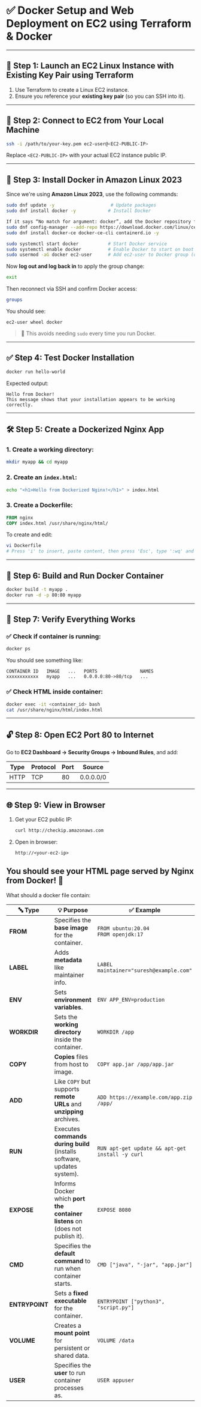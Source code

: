 
# ✅ Docker Setup and Web Deployment on EC2 using Terraform & Docker

---

## 🚀 Step 1: Launch an EC2 Linux Instance with Existing Key Pair using Terraform

1. Use Terraform to create a Linux EC2 instance.
2. Ensure you reference your **existing key pair** (so you can SSH into it).

---

## 🔐 Step 2: Connect to EC2 from Your Local Machine

```bash
ssh -i /path/to/your-key.pem ec2-user@<EC2-PUBLIC-IP>
```

Replace `<EC2-PUBLIC-IP>` with your actual EC2 instance public IP.

---

## 🐳 Step 3: Install Docker in Amazon Linux 2023

Since we're using **Amazon Linux 2023**, use the following commands:

```bash
sudo dnf update -y                     # Update packages
sudo dnf install docker -y            # Install Docker

If it says “No match for argument: docker”, add the Docker repository first:
sudo dnf config-manager --add-repo https://download.docker.com/linux/centos/docker-ce.repo
sudo dnf install docker-ce docker-ce-cli containerd.io -y

sudo systemctl start docker           # Start Docker service
sudo systemctl enable docker          # Enable Docker to start on boot
sudo usermod -aG docker ec2-user      # Add ec2-user to Docker group (optional but recommended)
```

Now **log out and log back in** to apply the group change:

```bash
exit
```

Then reconnect via SSH and confirm Docker access:

```bash
groups
```

You should see:
```
ec2-user wheel docker
```

> 🔐 This avoids needing `sudo` every time you run Docker.

---

## ✅ Step 4: Test Docker Installation

```bash
docker run hello-world
```

Expected output:
```
Hello from Docker!
This message shows that your installation appears to be working correctly.
```

---

## 🛠️ Step 5: Create a Dockerized Nginx App

### 1. Create a working directory:
```bash
mkdir myapp && cd myapp
```

### 2. Create an `index.html`:
```bash
echo "<h1>Hello from Dockerized Nginx!</h1>" > index.html
```

### 3. Create a Dockerfile:
```Dockerfile
FROM nginx
COPY index.html /usr/share/nginx/html/
```

To create and edit:
```bash
vi Dockerfile
# Press 'i' to insert, paste content, then press 'Esc', type ':wq' and hit Enter.
```

---

## 🧱 Step 6: Build and Run Docker Container

```bash
docker build -t myapp .
docker run -d -p 80:80 myapp
```

---

## 🧪 Step 7: Verify Everything Works

### ✅ Check if container is running:
```bash
docker ps
```

You should see something like:
```
CONTAINER ID   IMAGE   ...   PORTS                NAMES
xxxxxxxxxxxx   myapp   ...   0.0.0.0:80->80/tcp   ...
```

### ✅ Check HTML inside container:
```bash
docker exec -it <container_id> bash
cat /usr/share/nginx/html/index.html
```

---

## 🔓 Step 8: Open EC2 Port 80 to Internet

Go to **EC2 Dashboard → Security Groups → Inbound Rules**, and add:

| Type  | Protocol | Port | Source     |
|-------|----------|------|------------|
| HTTP  | TCP      | 80   | 0.0.0.0/0  |

---

## 🌐 Step 9: View in Browser

1. Get your EC2 public IP:
   ```bash
   curl http://checkip.amazonaws.com
   ```

2. Open in browser:
   ```
   http://<your-ec2-ip>
   ```

You should see your HTML page served by Nginx from Docker! 🎉
---------------------------------------------------------------------------------------------------------------------
What should a docker file contain:

| 🔤 **Type**    | 💡 **Purpose**                                                                | ✅ **Example**                                   |
| -------------- | ----------------------------------------------------------------------------- | ----------------------------------------------- |
| **FROM**       | Specifies the **base image** for the container.                               | `FROM ubuntu:20.04`<br>`FROM openjdk:17`        |
| **LABEL**      | Adds **metadata** like maintainer info.                                       | `LABEL maintainer="suresh@example.com"`         |
| **ENV**        | Sets **environment variables**.                                               | `ENV APP_ENV=production`                        |
| **WORKDIR**    | Sets the **working directory** inside the container.                          | `WORKDIR /app`                                  |
| **COPY**       | **Copies** files from host to image.                                          | `COPY app.jar /app/app.jar`                     |
| **ADD**        | Like `COPY` but supports **remote URLs** and **unzipping** archives.          | `ADD https://example.com/app.zip /app/`         |
| **RUN**        | Executes **commands during build** (installs software, updates system).       | `RUN apt-get update && apt-get install -y curl` |
| **EXPOSE**     | Informs Docker which **port the container listens** on (does not publish it). | `EXPOSE 8080`                                   |
| **CMD**        | Specifies the **default command** to run when container starts.               | `CMD ["java", "-jar", "app.jar"]`               |
| **ENTRYPOINT** | Sets a **fixed executable** for the container.                                | `ENTRYPOINT ["python3", "script.py"]`           |
| **VOLUME**     | Creates a **mount point** for persistent or shared data.                      | `VOLUME /data`                                  |
| **USER**       | Specifies the **user** to run container processes as.                         | `USER appuser`                                  |

